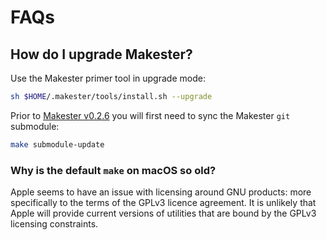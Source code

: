 # FAQs

## How do I upgrade Makester?

Use the Makester primer tool in upgrade mode:

```sh Makester upgrade
sh $HOME/.makester/tools/install.sh --upgrade
```

Prior to [Makester v0.2.6](https://github.com/loum/makester/releases/tag/0.2.6) you will first need
to sync the Makester `git` submodule:

```sh
make submodule-update
```

### Why is the default `make` on macOS so old?

Apple seems to have an issue with licensing around GNU products: more specifically to the terms of the GPLv3 licence agreement. It is unlikely that Apple will provide current versions of utilities that are bound by the GPLv3 licensing constraints.
